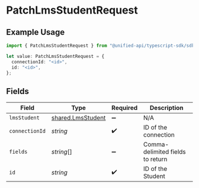 # PatchLmsStudentRequest

## Example Usage

```typescript
import { PatchLmsStudentRequest } from "@unified-api/typescript-sdk/sdk/models/operations";

let value: PatchLmsStudentRequest = {
  connectionId: "<id>",
  id: "<id>",
};
```

## Fields

| Field                                                         | Type                                                          | Required                                                      | Description                                                   |
| ------------------------------------------------------------- | ------------------------------------------------------------- | ------------------------------------------------------------- | ------------------------------------------------------------- |
| `lmsStudent`                                                  | [shared.LmsStudent](../../../sdk/models/shared/lmsstudent.md) | :heavy_minus_sign:                                            | N/A                                                           |
| `connectionId`                                                | *string*                                                      | :heavy_check_mark:                                            | ID of the connection                                          |
| `fields`                                                      | *string*[]                                                    | :heavy_minus_sign:                                            | Comma-delimited fields to return                              |
| `id`                                                          | *string*                                                      | :heavy_check_mark:                                            | ID of the Student                                             |